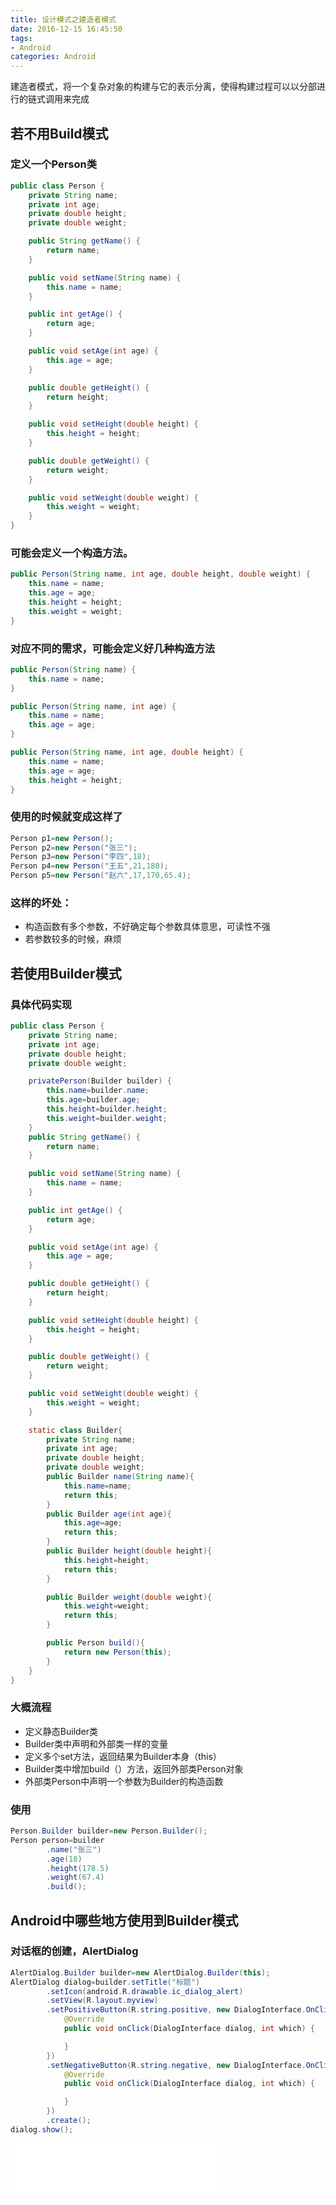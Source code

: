 ```yaml
---
title: 设计模式之建造者模式
date: 2016-12-15 16:45:50
tags: 
- Android
categories: Android
---
```


建造者模式，将一个复杂对象的构建与它的表示分离，使得构建过程可以以分部进行的链式调用来完成

<!--more-->

## 若不用Build模式

### 定义一个Person类

```java
public class Person {
    private String name;
    private int age;
    private double height;
    private double weight;

    public String getName() {
        return name;
    }

    public void setName(String name) {
        this.name = name;
    }

    public int getAge() {
        return age;
    }

    public void setAge(int age) {
        this.age = age;
    }

    public double getHeight() {
        return height;
    }

    public void setHeight(double height) {
        this.height = height;
    }

    public double getWeight() {
        return weight;
    }

    public void setWeight(double weight) {
        this.weight = weight;
    }
}
```

### 可能会定义一个构造方法。

```java
public Person(String name, int age, double height, double weight) {
	this.name = name;
	this.age = age;
	this.height = height;
	this.weight = weight;
}
```

### 对应不同的需求，可能会定义好几种构造方法

```java
public Person(String name) {
	this.name = name;
}

public Person(String name, int age) {
	this.name = name;
	this.age = age;
}

public Person(String name, int age, double height) {
	this.name = name;
	this.age = age;
	this.height = height;
}
```

### 使用的时候就变成这样了

```java
Person p1=new Person();
Person p2=new Person("张三");
Person p3=new Person("李四",18);
Person p4=new Person("王五",21,180);
Person p5=new Person("赵六",17,170,65.4);
```

### 这样的坏处：

- 构造函数有多个参数，不好确定每个参数具体意思，可读性不强
- 若参数较多的时候，麻烦

## 若使用Builder模式

### 具体代码实现

```java
public class Person {
    private String name;
    private int age;
    private double height;
    private double weight;

    privatePerson(Builder builder) {
        this.name=builder.name;
        this.age=builder.age;
        this.height=builder.height;
        this.weight=builder.weight;
    }
    public String getName() {
        return name;
    }

    public void setName(String name) {
        this.name = name;
    }

    public int getAge() {
        return age;
    }

    public void setAge(int age) {
        this.age = age;
    }

    public double getHeight() {
        return height;
    }

    public void setHeight(double height) {
        this.height = height;
    }

    public double getWeight() {
        return weight;
    }

    public void setWeight(double weight) {
        this.weight = weight;
    }

    static class Builder{
        private String name;
        private int age;
        private double height;
        private double weight;
        public Builder name(String name){
            this.name=name;
            return this;
        }
        public Builder age(int age){
            this.age=age;
            return this;
        }
        public Builder height(double height){
            this.height=height;
            return this;
        }

        public Builder weight(double weight){
            this.weight=weight;
            return this;
        }

        public Person build(){
            return new Person(this);
        }
    }
}
```

### 大概流程

- 定义静态Builder类
- Builder类中声明和外部类一样的变量
- 定义多个set方法，返回结果为Builder本身（this）
- Builder类中增加build（）方法，返回外部类Person对象
- 外部类Person中声明一个参数为Builder的构造函数

### 使用

```java
Person.Builder builder=new Person.Builder();
Person person=builder
		.name("张三")
		.age(18)
		.height(178.5)
		.weight(67.4)
		.build();
```

## Android中哪些地方使用到Builder模式

### 对话框的创建，AlertDialog

```java
AlertDialog.Builder builder=new AlertDialog.Builder(this);
AlertDialog dialog=builder.setTitle("标题")
		.setIcon(android.R.drawable.ic_dialog_alert)
		.setView(R.layout.myview)
		.setPositiveButton(R.string.positive, new DialogInterface.OnClickListener() {
			@Override
			public void onClick(DialogInterface dialog, int which) {

			}
		})
		.setNegativeButton(R.string.negative, new DialogInterface.OnClickListener() {
			@Override
			public void onClick(DialogInterface dialog, int which) {

			}
		})
		.create();
dialog.show();
```

<iframe frameborder="no" border="0" marginwidth="0" marginheight="0" width=330 height=86 src="//music.163.com/outchain/player?type=2&id=487379429&auto=1&height=66"></iframe>